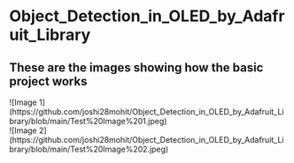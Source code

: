 # Object_Detection_in_OLED_by_Adafruit_Library

<h2>These are the images showing how the basic project works</h2>
![Image 1](https://github.com/joshi28mohit/Object_Detection_in_OLED_by_Adafruit_Library/blob/main/Test%20Image%201.jpeg)
<br>
![Image 2](https://github.com/joshi28mohit/Object_Detection_in_OLED_by_Adafruit_Library/blob/main/Test%20Image%202.jpeg)
